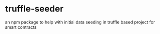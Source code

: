 # truffle-seeder
an npm package to help with initial data seeding in truffle based project for smart contracts
